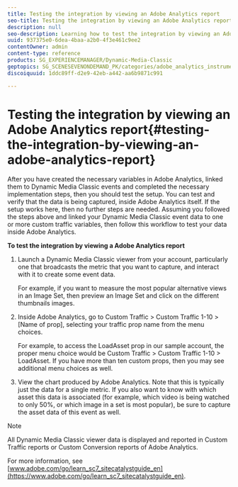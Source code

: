 ```yaml
---
title: Testing the integration by viewing an Adobe Analytics report
seo-title: Testing the integration by viewing an Adobe Analytics report
description: null
seo-description: Learning how to test the integration by viewing an Adobe Analytics report.
uuid: 937375e0-6dea-4baa-a2b0-4f3e461c9ee2
contentOwner: admin
content-type: reference
products: SG_EXPERIENCEMANAGER/Dynamic-Media-Classic
geptopics: SG_SCENESEVENONDEMAND_PK/categories/adobe_analytics_instrumentation_kit
discoiquuid: 1ddc89ff-d2e9-42eb-a442-aa6b9871c991

---
```


# Testing the integration by viewing an Adobe Analytics report{#testing-the-integration-by-viewing-an-adobe-analytics-report}

After you have created the necessary variables in Adobe Analytics, linked them to Dynamic Media Classic events and completed the necessary implementation steps, then you should test the setup. You can test and verify that the data is being captured, inside Adobe Analytics itself. If the setup works here, then no further steps are needed. Assuming you followed the steps above and linked your Dynamic Media Classic event data to one or more custom traffic variables, then follow this workflow to test your data inside Adobe Analytics.

**To test the integration by viewing a Adobe Analytics report**

1. Launch a Dynamic Media Classic viewer from your account, particularly one that broadcasts the metric that you want to capture, and interact with it to create some event data.

   For example, if you want to measure the most popular alternative views in an Image Set, then preview an Image Set and click on the different thumbnails images.

1. Inside Adobe Analytics, go to Custom Traffic &gt; Custom Traffic 1-10 &gt; [Name of prop], selecting your traffic prop name from the menu choices.

   For example, to access the LoadAsset prop in our sample account, the proper menu choice would be Custom Traffic &gt; Custom Traffic 1-10 &gt; LoadAsset. If you have more than ten custom props, then you may see additional menu choices as well.

1. View the chart produced by Adobe Analytics. Note that this is typically just the data for a single metric. If you also want to know with which asset this data is associated (for example, which video is being watched to only 50%, or which image in a set is most popular), be sure to capture the asset data of this event as well.

>[!NOTE]
>
>All Dynamic Media Classic viewer data is displayed and reported in Custom Traffic reports or Custom Conversion reports of Adobe Analytics.

For more information, see [www.adobe.com/go/learn_sc7_sitecatalystguide_en](https://www.adobe.com/go/learn_sc7_sitecatalystguide_en).
